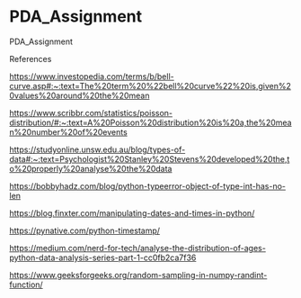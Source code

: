 # PDA_Assignment
PDA_Assignment




References

https://www.investopedia.com/terms/b/bell-curve.asp#:~:text=The%20term%20%22bell%20curve%22%20is,given%20values%20around%20the%20mean

https://www.scribbr.com/statistics/poisson-distribution/#:~:text=A%20Poisson%20distribution%20is%20a,the%20mean%20number%20of%20events

https://studyonline.unsw.edu.au/blog/types-of-data#:~:text=Psychologist%20Stanley%20Stevens%20developed%20the,to%20properly%20analyse%20the%20data

https://bobbyhadz.com/blog/python-typeerror-object-of-type-int-has-no-len

https://blog.finxter.com/manipulating-dates-and-times-in-python/

https://pynative.com/python-timestamp/

https://medium.com/nerd-for-tech/analyse-the-distribution-of-ages-python-data-analysis-series-part-1-cc0fb2ca7f36

https://www.geeksforgeeks.org/random-sampling-in-numpy-randint-function/